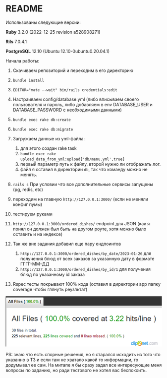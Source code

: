 # README
Использованы следующие версии:

**Ruby**  3.2.0 (2022-12-25 revision a528908271)

**Rils** 7.0.4.1

**PostgreSQL** 12.10 (Ubuntu 12.10-0ubuntu0.20.04.1)

Начала работы:
1. Скачиваем репозиторий и переходим в его директорию
2. `bundle install`
3. `EDITOR="mate --wait" bin/rails credentials:edit`
4. Настраиваем config/database.yml (либо вписываем своего пользователя и пароль, либо добавляем в env DATABASE_USER и DATABASE_PASSWORD с необходимыми данными)
5. `bundle exec rake db:create`
6. `bundle exec rake db:migrate`
7. Загружаем данные из yml-файла:
    1. для этого создан rake task
    2. `bundle exec rake upload_data_from_yml:upload['db/menu.yml',true]`
    3. первый параметр путь к файлу, второй нужно ли отображать лог.
    4. файл я оставил в директории `db`, так что команду можно не менять.
    
8. `rails s` При условии что все дополнительные сервисы запущены (pg, redis, etc)
9. переходим на главную `http://127.0.0.1:3000/` (если не меняли конфиг пумы)
10. тестируем руками
11. `http://127.0.0.1:3000/ordered_dishes/` endpoint для JSON (как я понял он должен был быть на другом роуте, хотя можно было оставить и на индексе)
12. Так же вне задания добавил еще пару ендпоинтов
    1. `http://127.0.0.1:3000/ordered_dishes/by_date/2023-01-26` для получения блюд от всех заказов за указанную дату в формате ГГГГ-ММ-ДД
    2. `http://127.0.0.1:3000/ordered_dishes/by_id/1` для получения блюд по указанному id заказа
13. Rspec тесты покрывают 100% кода (оставил в директории app папку coverage чтобы глянуть реузльтат)

![Coverage report](docs/images/coverage.png)

PS: знаю что есть спорные решения, но я старался исходить из того что указанно в ТЗ и если там не хватало какой то информации, то додумывал ее сам. На митапе я бы сразу задал все интересующие меня вопросы по заданию, но ради тестового не хотел вас беспокоить.

